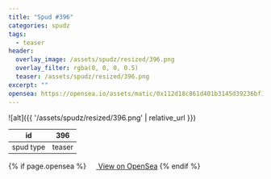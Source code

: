 ```yaml
---
title: "Spud #396"
categories: spudz
tags:
  - teaser
header:
  overlay_image: /assets/spudz/resized/396.png
  overlay_filter: rgba(0, 0, 0, 0.5)
  teaser: /assets/spudz/resized/396.png
excerpt: ""
opensea: https://opensea.io/assets/matic/0x112d18c861d401b3145d39236bf149f01e18beed/396
---
```

![alt]({{ '/assets/spudz/resized/396.png' | relative_url }})

| id | 396 |
|-|-|
| spud type | teaser |

{% if page.opensea %}
<a href="{{page.opensea}}" class="btn btn--info" onclick="window.open(this.href, '_blank'); return false;"><img src="/assets/images/opensea.svg" width="16px"><span>  View on OpenSea</span></a>
{% endif %}
